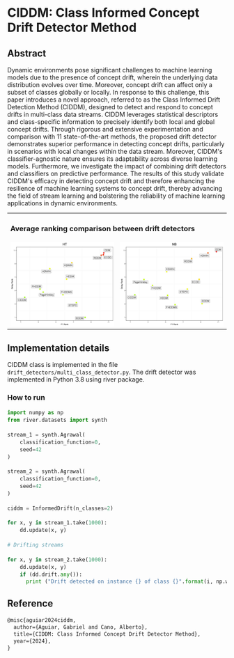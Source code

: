 # CIDDM: Class Informed Concept Drift Detector Method

## Abstract
Dynamic environments pose significant challenges to machine learning models due to the presence of concept drift, wherein the underlying data distribution evolves over time. Moreover, concept drift can affect only a subset of classes globally or locally. In response to this challenge, this paper introduces a novel approach, referred to as the Class Informed Drift Detection Method (CIDDM), designed to detect and respond to concept drifts in multi-class data streams. CIDDM leverages statistical descriptors and class-specific information to precisely identify both local and global concept drifts. Through rigorous and extensive experimentation and comparison with $11$ state-of-the-art methods, the proposed drift detector demonstrates superior performance in detecting concept drifts, particularly in scenarios with local changes within the data stream. Moreover, CIDDM's classifier-agnostic nature ensures its adaptability across diverse learning models. Furthermore, we investigate the impact of combining drift detectors and classifiers on predictive performance. The results of this study validate CIDDM's efficacy in detecting concept drift and therefore enhancing the resilience of machine learning systems to concept drift, thereby advancing the field of stream learning and bolstering the reliability of machine learning applications in dynamic environments.

<table>
  <tr>
    <td colspan="2"><h3>Average ranking comparison between drift detectors</h3></td>
  </tr>
  <tr>
    <td valign="top"><img src="figures/scatter_HT.jpg"></td>
    <td valign="top"><img src="figures/scatter_NB.jpg"></td>
  </tr>
 </table>

## Implementation details

CIDDM class is implemented in the file `drift_detectors/multi_class_detector.py`.
The drift detector was implemented in Python 3.8 using river package. 

### How to run

```python
import numpy as np
from river.datasets import synth

stream_1 = synth.Agrawal(
    classification_function=0,
    seed=42
)

stream_2 = synth.Agrawal(
    classification_function=0,
    seed=42
)

ciddm = InformedDrift(n_classes=2)

for x, y in stream_1.take(1000):
    dd.update(x, y)

# Drifting streams

for x, y in stream_2.take(1000):
    dd.update(x, y)
    if (dd.drift.any()):
      print ("Drift detected on instance {} of class {}".format(i, np.where(dd.drift==1)[0][0]))
```

## Reference

```
@misc{aguiar2024ciddm,
  author={Aguiar, Gabriel and Cano, Alberto},
  title={CIDDM: Class Informed Concept Drift Detector Method},
  year={2024},
}
```
